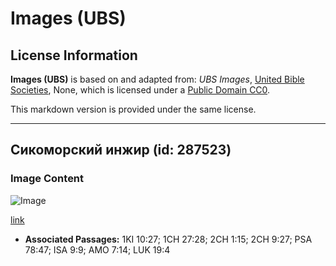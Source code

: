 # Images (UBS)

## License Information

**Images (UBS)** is based on and adapted from: _UBS Images_, [United Bible Societies](https://unitedbiblesocieties.org/), None, which is licensed under a [Public Domain CC0](https://creativecommons.org/public-domain/cc0/).

This markdown version is provided under the same license.



--------------------------------

## Сикоморский инжир (id: 287523)

### Image Content

![Image](https://cdn.aquifer.bible/aquifer-content/resources/Media/WEB-0852_sycomore_fig.jpg)

[link](https://cdn.aquifer.bible/aquifer-content/resources/Media/WEB-0852_sycomore_fig.jpg)

* **Associated Passages:** 1KI 10:27; 1CH 27:28; 2CH 1:15; 2CH 9:27; PSA 78:47; ISA 9:9; AMO 7:14; LUK 19:4

